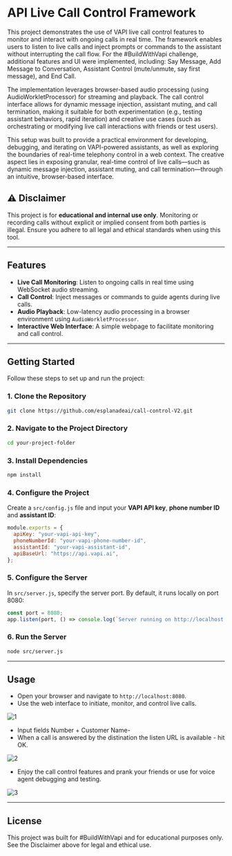 # API Live Call Control Framework

This project demonstrates the use of VAPI live call control features to monitor and interact with ongoing calls in real time. The framework enables users to listen to live calls and inject prompts or commands to the assistant without interrupting the call flow. For the #BuildWithVapi challenge, additional features and UI were implemented, including: Say Message, Add Message to Conversation, Assistant Control (mute/unmute, say first message), and End Call.

The implementation leverages browser-based audio processing (using AudioWorkletProcessor) for streaming and playback. The call control interface allows for dynamic message injection, assistant muting, and call termination, making it suitable for both experimentation (e.g., testing assistant behaviors, rapid iteration) and creative use cases (such as orchestrating or modifying live call interactions with friends or test users).

This setup was built to provide a practical environment for developing, debugging, and iterating on VAPI-powered assistants, as well as exploring the boundaries of real-time telephony control in a web context. The creative aspect lies in exposing granular, real-time control of live calls—such as dynamic message injection, assistant muting, and call termination—through an intuitive, browser-based interface.


## ⚠️ Disclaimer
This project is for **educational and internal use only**. Monitoring or recording calls without explicit or implied consent from both parties is illegal. Ensure you adhere to all legal and ethical standards when using this tool.

---

## Features
- **Live Call Monitoring**: Listen to ongoing calls in real time using WebSocket audio streaming.
- **Call Control**: Inject messages or commands to guide agents during live calls.
- **Audio Playback**: Low-latency audio processing in a browser environment using `AudioWorkletProcessor`.
- **Interactive Web Interface**: A simple webpage to facilitate monitoring and call control.

---

## Getting Started

Follow these steps to set up and run the project:

### 1. Clone the Repository
```bash
git clone https://github.com/esplanadeai/call-control-V2.git
```

### 2. Navigate to the Project Directory
```bash
cd your-project-folder
```

### 3. Install Dependencies
```bash
npm install
```

### 4. Configure the Project
Create a `src/config.js` file and input your **VAPI API key**, **phone number ID** and **assistant ID**:

```javascript
module.exports = {
  apiKey: "your-vapi-api-key",
  phoneNumberId: "your-vapi-phone-number-id",
  assistantId: "your-vapi-assistant-id",
  apiBaseUrl: "https://api.vapi.ai",
};
```

### 5. Configure the Server
In `src/server.js`, specify the server port. By default, it runs locally on port 8080:

```javascript
const port = 8080;
app.listen(port, () => console.log(`Server running on http://localhost:${port}`));
```

### 6. Run the Server
```bash
node src/server.js
```

---

## Usage
- Open your browser and navigate to `http://localhost:8080`.
- Use the web interface to initiate, monitor, and control live calls.

![1](https://github.com/user-attachments/assets/b87bacb2-96bc-4fa6-b9d4-3668f502c919)

- Input fields Number + Customer Name-
- When a call is answered by the distination the listen URL is available - hit OK.

![2](https://github.com/user-attachments/assets/a3736624-8a12-4004-adb4-b971972245af)

- Enjoy the call control features and prank your friends or use for voice agent debugging and testing.

![3](https://github.com/user-attachments/assets/edb75c18-cd2d-46b7-bdb9-4c0098b5de99)


---

## License
This project was built for #BuildWithVapi and for educational purposes only. See the Disclaimer above for legal and ethical use.
